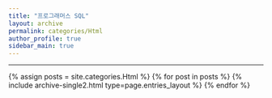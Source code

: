 ```yaml
---
title: "프로그래머스 SQL"
layout: archive
permalink: categories/Html
author_profile: true
sidebar_main: true
---
```


<!-- 공백이 포함되어 있는 카테고리 이름의 경우 site.categories['a b c'] 이런식으로! -->

---

{% assign posts = site.categories.Html %}
{% for post in posts %} {% include archive-single2.html type=page.entries_layout %} {% endfor %}
